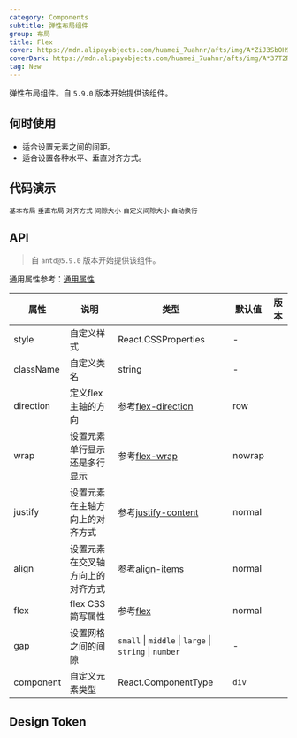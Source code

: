 ```yaml
---
category: Components
subtitle: 弹性布局组件
group: 布局
title: Flex
cover: https://mdn.alipayobjects.com/huamei_7uahnr/afts/img/A*ZiJ3SbOH9SUAAAAAAAAAAAAADrJ8AQ/original
coverDark: https://mdn.alipayobjects.com/huamei_7uahnr/afts/img/A*37T2R6O9oi0AAAAAAAAAAAAADrJ8AQ/original
tag: New
---
```


弹性布局组件。自 `5.9.0` 版本开始提供该组件。

## 何时使用

- 适合设置元素之间的间距。
- 适合设置各种水平、垂直对齐方式。

## 代码演示

<!-- prettier-ignore -->
<code src="./demo/basic.tsx">基本布局</code>
<code src="./demo/vertical.tsx">垂直布局</code>
<code src="./demo/align.tsx">对齐方式</code>
<code src="./demo/gap.tsx">间隙大小</code>
<code src="./demo/gap-customize.tsx">自定义间隙大小</code>
<code src="./demo/wrap.tsx">自动换行</code>

## API

> 自 `antd@5.9.0` 版本开始提供该组件。

通用属性参考：[通用属性](/docs/react/common-props)

| 属性 | 说明 | 类型 | 默认值 | 版本 |
| --- | --- | --- | --- | --- |
| style | 自定义样式 | React.CSSProperties | - |  |
| className | 自定义类名 | string | - |  |
| direction | 定义flex主轴的方向 | 参考[flex-direction](https://developer.mozilla.org/zh-CN/docs/Web/CSS/flex-direction) | row |  |
| wrap | 设置元素单行显示还是多行显示 | 参考[flex-wrap](https://developer.mozilla.org/zh-CN/docs/Web/CSS/flex-wrap) | nowrap |  |
| justify | 设置元素在主轴方向上的对齐方式 | 参考[justify-content](https://developer.mozilla.org/zh-CN/docs/Web/CSS/justify-content) | normal |  |
| align | 设置元素在交叉轴方向上的对齐方式 | 参考[align-items](https://developer.mozilla.org/zh-CN/docs/Web/CSS/align-items) | normal |  |
| flex | flex CSS 简写属性 | 参考[flex](https://developer.mozilla.org/zh-CN/docs/Web/CSS/flex) | normal |  |
| gap | 设置网格之间的间隙 | `small` \| `middle` \| `large` \| `string` \| `number` | - |  |
| component | 自定义元素类型 | React.ComponentType | `div` |  |

## Design Token

<ComponentTokenTable component="Flex"></ComponentTokenTable>
